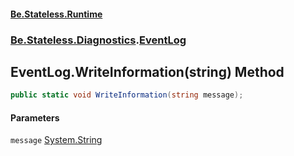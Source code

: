 #### [Be.Stateless.Runtime](README.md 'README')
### [Be.Stateless.Diagnostics](Be.Stateless.Diagnostics.md 'Be.Stateless.Diagnostics').[EventLog](EventLog.md 'Be.Stateless.Diagnostics.EventLog')

## EventLog.WriteInformation(string) Method

```csharp
public static void WriteInformation(string message);
```
#### Parameters

<a name='Be.Stateless.Diagnostics.EventLog.WriteInformation(string).message'></a>

`message` [System.String](https://docs.microsoft.com/en-us/dotnet/api/System.String 'System.String')